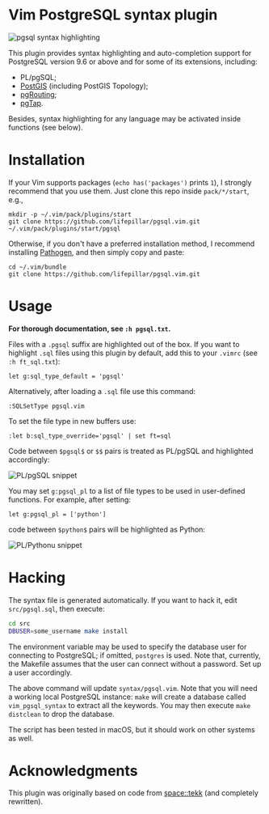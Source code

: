 # Vim PostgreSQL syntax plugin

![pgsql syntax highlighting](https://raw.github.com/lifepillar/Resources/master/pgsql/pgsql.png)

This plugin provides syntax highlighting and auto-completion support for
PostgreSQL version 9.6 or above and for some of its extensions, including:

- PL/pgSQL;
- [PostGIS](http://postgis.net) (including PostGIS Topology);
- [pgRouting](http://pgrouting.org);
- [pgTap](http://pgtap.org).

Besides, syntax highlighting for any language may be activated inside functions
(see below).


# Installation

If your Vim supports packages (`echo has('packages')` prints `1`), I strongly
recommend that you use them. Just clone this repo inside `pack/*/start`, e.g.,

    mkdir -p ~/.vim/pack/plugins/start
    git clone https://github.com/lifepillar/pgsql.vim.git ~/.vim/pack/plugins/start/pgsql


Otherwise, if you don't have a preferred installation method, I recommend
installing [Pathogen](https://github.com/tpope/vim-pathogen), and then simply
copy and paste:

    cd ~/.vim/bundle
    git clone https://github.com/lifepillar/pgsql.vim.git


# Usage

**For thorough documentation, see `:h pgsql.txt`.**

Files with a `.pgsql` suffix are highlighted out of the box. If you want to
highlight `.sql` files using this plugin by default, add this to your `.vimrc`
(see `:h ft_sql.txt`):

    let g:sql_type_default = 'pgsql'

Alternatively, after loading a `.sql` file use this command:

    :SQLSetType pgsql.vim

To set the file type in new buffers use:

    :let b:sql_type_override='pgsql' | set ft=sql

Code between `$pgsql$` or `$$` pairs is treated as PL/pgSQL and highlighted
accordingly:

![PL/pgSQL snippet](https://raw.github.com/lifepillar/Resources/master/pgsql/plpgsql.png)

You may set `g:pgsql_pl` to a list of file types to be used in user-defined
functions. For example, after setting:

    let g:pgsql_pl = ['python']

code between `$python$` pairs will be highlighted as Python:

![PL/Pythonu snippet](https://raw.github.com/lifepillar/Resources/master/pgsql/plpython.png)


# Hacking

The syntax file is generated automatically. If you want to hack it, edit
`src/pgsql.sql`, then execute:

```sh
cd src
DBUSER=some_username make install
```

The environment variable may be used to specify the database user for connecting
to PostgreSQL; if omitted, `postgres` is used. Note that, currently, the
Makefile assumes that the user can connect without a password. Set up a user
accordingly.

The above command will update `syntax/pgsql.vim`. Note that you will need
a working local PostgreSQL instance: `make` will create a database called
`vim_pgsql_syntax` to extract all the keywords. You may then execute `make
distclean` to drop the database.

The script has been tested in macOS, but it should work on other systems as
well.


# Acknowledgments

This plugin was originally based on code from
[space::tekk](https://github.com/spacetekk/pgsql.vim) (and completely
rewritten).

